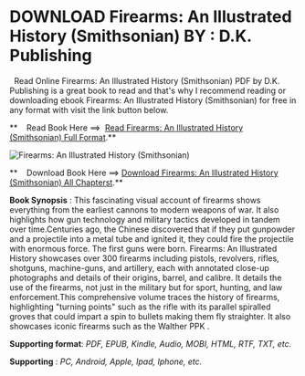  **DOWNLOAD Firearms: An Illustrated History (Smithsonian) BY : D.K. Publishing**
================================================================================

  Read Online Firearms: An Illustrated History (Smithsonian) PDF by D.K. Publishing is a great book to read and that's why I recommend reading or downloading ebook Firearms: An Illustrated History (Smithsonian) for free in any format with visit the link button below.

**    Read Book Here ==>  [Read Firearms: An Illustrated History (Smithsonian) Full Format](https://goodreadbook.site/?book=1465416056).**

![Firearms: An Illustrated History (Smithsonian)](https://i.gr-assets.com/images/S/compressed.photo.goodreads.com/books/1407509940l/21539842.jpg)

**    Download Book Here ==> [Download Firearms: An Illustrated History (Smithsonian) All Chapterst](https://goodreadbook.site/?book=1465416056).**

**Book Synopsis** : This fascinating visual account of firearms shows everything from the earliest cannons to modern weapons of war. It also highlights how gun technology and military tactics developed in tandem over time.Centuries ago, the Chinese discovered that if they put gunpowder and a projectile into a metal tube and ignited it, they could fire the projectile with enormous force. The first guns were born. Firearms: An Illustrated History showcases over 300 firearms including pistols, revolvers, rifles, shotguns, machine-guns, and artillery, each with annotated close-up photographs and details of their origins, barrel, and calibre. It details the use of the firearms, not just in the military but for sport, hunting, and law enforcement.This comprehensive volume traces the history of firearms, highlighting "turning points" such as the rifle with its parallel spiralled groves that could impart a spin to bullets making them fly straighter. It also showcases iconic firearms such as the Walther PPK .

**Supporting format**: _PDF, EPUB, Kindle, Audio, MOBI, HTML, RTF, TXT, etc._

**Supporting** : _PC, Android, Apple, Ipad, Iphone, etc._